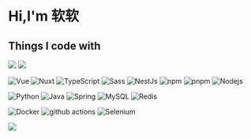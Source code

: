 # Hi,l'm 软软

## Things I code with

![](https://github-readme-stats.vercel.app/api?username=ruanbw&show_icons=true&count_private=true&hide=prs&theme=default_repocard?colors=#fff)
![](https://github-readme-stats.vercel.app/api/top-langs/?username=ruanbw)

<p>
  <img alt="Vue" src="https://img.shields.io/badge/-Vue-41B883?style=flat-square&logo=Vue&logoColor=white" />
  <img alt="Nuxt" src="https://img.shields.io/badge/Nuxt-002E3B?logo=nuxt&logoColor=#00DC82" />
  <img alt="TypeScript" src="https://img.shields.io/badge/-TypeScript-3178C6?style=flat-square&logo=typescript&logoColor=white" />
  <img alt="Sass" src="https://img.shields.io/badge/-Sass-CC6699?style=flat-square&logo=sass&logoColor=white" />
  <img alt="NestJs" src="https://img.shields.io/badge/-NestJs-E0234E?style=flat-square&logo=nestjs&logoColor=white" />
  <img alt="npm" src="https://img.shields.io/badge/-NPM-CB3837?style=flat-square&logo=npm&logoColor=white" />
  <img alt="pnpm" src="https://img.shields.io/badge/-PNPM-F69220?style=flat-square&logo=pnpm&logoColor=white" />
  <img alt="Nodejs" src="https://img.shields.io/badge/-Nodejs-5FA04E?style=flat-square&logo=Node.js&logoColor=white" />
</p>
<p>
  <img alt="Python" src="https://img.shields.io/badge/Python-3776AB?logo=python&logoColor=fff" />
  <img alt="Java" src="https://img.shields.io/badge/Java-%23ED8B00.svg?logo=openjdk&logoColor=white" />
  <img alt="Spring" src="https://img.shields.io/badge/-Spring-6DB33F?style=flat-square&logo=Spring&logoColor=white" />
  <img alt="MySQL" src="https://img.shields.io/badge/-MySQL-4479A1?style=flat-square&logo=MySQL&logoColor=white" />
  <img alt="Redis" src="https://img.shields.io/badge/-Redis-DC382D?style=flat-square&logo=Redis&logoColor=white" />
</p>
<p>
  <img alt="Docker" src="https://img.shields.io/badge/-Docker-2496ED?style=flat-square&logo=docker&logoColor=white" />
  <img alt="github actions" src="https://img.shields.io/badge/-Github_Actions-2088FF?style=flat-square&logo=github-actions&logoColor=white" />
  <img alt="Selenium" src="https://img.shields.io/badge/Selenium-43B02A?logo=selenium&logoColor=fff" />
</p>

![](https://komarev.com/ghpvc/?username=ruanbw&style=flat-square)
